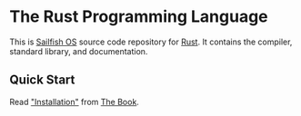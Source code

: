 # The Rust Programming Language

This is [Sailfish OS] source code repository for [Rust]. It contains the
compiler, standard library, and documentation.

[Sailfish OS]: https://sailfishos.org
[Rust]: https://www.rust-lang.org

## Quick Start

Read ["Installation"] from [The Book].

["Installation"]: https://doc.rust-lang.org/book/ch01-01-installation.html
[The Book]: https://doc.rust-lang.org/book/index.html

